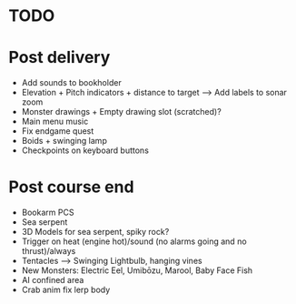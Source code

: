 
# TODO


# Post delivery
- Add sounds to bookholder
- Elevation + Pitch indicators + distance to target --> Add labels to sonar zoom
- Monster drawings + Empty drawing slot (scratched)?
- Main menu music
- Fix endgame quest
- Boids + swinging lamp
- Checkpoints on keyboard buttons


# Post course end
- Bookarm PCS
- Sea serpent
- 3D Models for sea serpent, spiky rock?
- Trigger on heat (engine hot)/sound (no alarms going and no thrust)/always
- Tentacles --> Swinging Lightbulb, hanging vines
- New Monsters: Electric Eel, Umibōzu, Marool, Baby Face Fish
- AI confined area
- Crab anim fix lerp body
